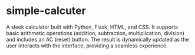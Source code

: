# simple-calcuter
A sleek calculator built with Python, Flask, HTML, and CSS. It supports basic arithmetic operations (addition, subtraction, multiplication, division) and includes an AC (reset) button. The result is dynamically updated as the user interacts with the interface, providing a seamless experience.
